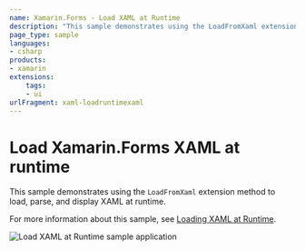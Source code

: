 ```yaml
---
name: Xamarin.Forms - Load XAML at Runtime
description: "This sample demonstrates using the LoadFromXaml extension method to load, parse, and display XAML at runtime (UI)"
page_type: sample
languages:
- csharp
products:
- xamarin
extensions:
    tags:
    - ui
urlFragment: xaml-loadruntimexaml
---
```

# Load Xamarin.Forms XAML at runtime

This sample demonstrates using the `LoadFromXaml` extension method to load, parse, and display XAML at runtime.

For more information about this sample, see [Loading XAML at Runtime](https://docs.microsoft.com/xamarin/xamarin-forms/xaml/runtime-load).

![Load XAML at Runtime sample application](Screenshots/01All.png "Load XAML at Runtime application screenshot")

